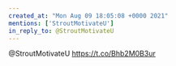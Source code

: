 ```yaml
---
created_at: "Mon Aug 09 18:05:08 +0000 2021"
mentions: ['StroutMotivateU']
in_reply_to: @StroutMotivateU
---
```


@StroutMotivateU https://t.co/Bhb2M0B3ur